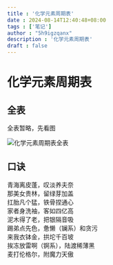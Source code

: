```yaml
---
title : '化学元素周期表'
date : 2024-08-14T12:40:48+08:00
tags : ['笔记']
author : "5h9igzqanx"
description : '化学元素周期表'
draft : false
---
```


# 化学元素周期表

## 全表

全表暂略，先看图  

![化学元素周期表全表](https://5h9igzqanx.github.io/TRDWBST-media/picture/blog/contentRes/2024081401-02.png)

## 口诀

青海离皮蓬，叹淡养夫奈  
那美女贵林，留绿芽加盖  
扛胎凡个猛，铁骨捏通心  
家者身洗袖，客如四亿高  
泥木得了老，把银隔音吸  
踢弟点先色，惫懒（镧系）和贪污  
来我衣钵金，拱坨千百坡  
挨冻放雷啊（锕系），陆渡稀薄黑  
麦打伦格尔，附魔力天傲  
